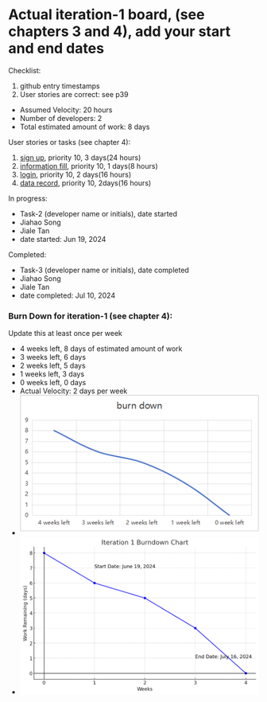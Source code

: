 # Actual iteration-1 board, (see chapters 3 and 4), add your start and end dates 

Checklist: 
1. github entry timestamps
2. User stories are correct: see p39

* Assumed Velocity: 20 hours
* Number of developers: 2
* Total estimated amount of work: 8 days

User stories or tasks (see chapter 4):
1. [sign up](../user_stories/sign_up.md), priority 10, 3 days(24 hours) 
2. [information fill](../user_stories/information_fill.md), priority 10, 1 days(8 hours)
3. [login](../user_stories/login.md), priority 10, 2 days(16 hours)
4. [data record](../user_stories/datarecord.md), priority 10, 2days(16 hours)

In progress:
* Task-2 (developer name or initials), date started
* Jiahao Song
* Jiale Tan
* date started: Jun 19, 2024

Completed:
* Task-3 (developer name or initials), date completed
* Jiahao Song
* Jiale Tan
* date completed: Jul 10, 2024


### Burn Down for iteration-1 (see chapter 4):
Update this at least once per week
* 4 weeks left, 8 days of estimated amount of work 
* 3 weeks left, 6 days
* 2 weeks left, 5 days
* 1 weeks left, 3 days
* 0 weeks left, 0 days
* Actual Velocity: 2 days per week
* ![img_1.png](img_1.png)
* ![img_2.png](img_2.png)